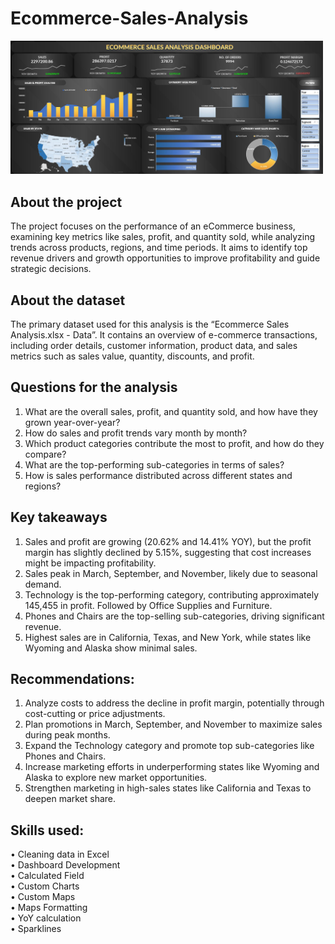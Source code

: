 # Ecommerce-Sales-Analysis
<img src="Ecom Dashboard.jpg" alt="Dashboard Overview" width="500"/>

## About the project

The project focuses on the performance of an eCommerce business, examining key metrics like sales, profit, and quantity sold, while analyzing trends across products, regions, and time periods. It aims to identify top revenue drivers and growth opportunities to improve profitability and guide strategic decisions.

## About the dataset

The primary dataset used for this analysis is the “Ecommerce Sales Analysis.xlsx - Data”. It contains an overview of e-commerce transactions, including order details, customer information, product data, and sales metrics such as sales value, quantity, discounts, and profit. 

## Questions for the analysis
1. What are the overall sales, profit, and quantity sold, and how have they grown year-over-year?
2. How do sales and profit trends vary month by month?
3. Which product categories contribute the most to profit, and how do they compare?
4. What are the top-performing sub-categories in terms of sales?
4. How is sales performance distributed across different states and regions?

## Key takeaways
1. Sales and profit are growing (20.62% and 14.41% YOY), but the profit margin has slightly declined by 5.15%, suggesting that cost increases might be impacting profitability.
2. Sales peak in March, September, and November, likely due to seasonal demand.
3. Technology is the top-performing category, contributing approximately 145,455 in profit. Followed by Office Supplies and Furniture.
4. Phones and Chairs are the top-selling sub-categories, driving significant revenue.
5. Highest sales are in California, Texas, and New York, while states like Wyoming and Alaska show minimal sales.

## Recommendations:
1. Analyze costs to address the decline in profit margin, potentially through cost-cutting or price adjustments.
2. Plan promotions in March, September, and November to maximize sales during peak months.
3. Expand the Technology category and promote top sub-categories like Phones and Chairs.
4. Increase marketing efforts in underperforming states like Wyoming and Alaska to explore new market opportunities.
5. Strengthen marketing in high-sales states like California and Texas to deepen market share.

## Skills used: 
•	Cleaning data in Excel <br>
•	Dashboard Development <br>
•	Calculated Field <br>
•	Custom Charts <br>
•	Custom Maps <br>
•	Maps Formatting <br>
•	YoY calculation <br>
•	Sparklines

